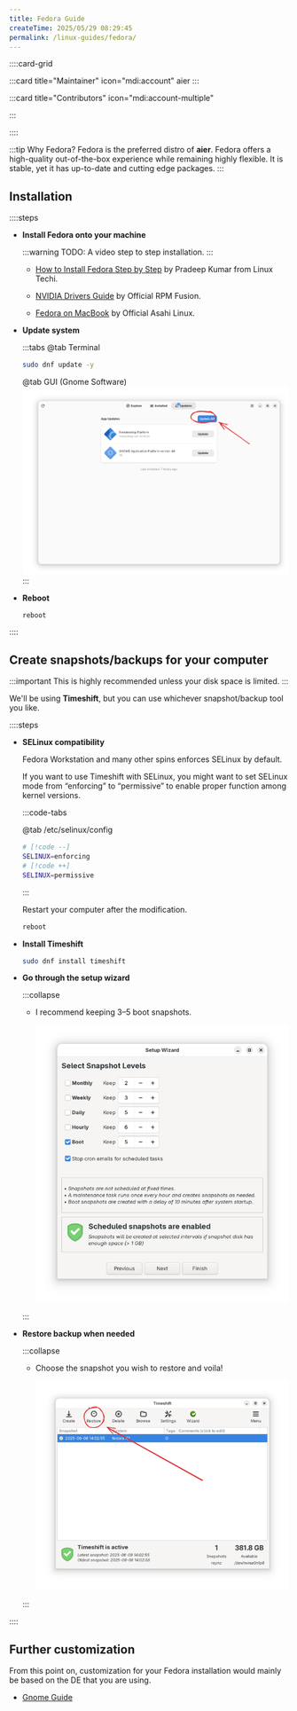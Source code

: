 ```yaml
---
title: Fedora Guide
createTime: 2025/05/29 08:29:45
permalink: /linux-guides/fedora/
---
```


::::card-grid

:::card title="Maintainer" icon="mdi:account"
aier
:::

:::card title="Contributors" icon="mdi:account-multiple"

<!-- add name here -->

:::

::::

:::tip Why Fedora?
Fedora is the preferred distro of **aier**. Fedora offers a high-quality out-of-the-box experience while remaining highly flexible. It is stable, yet it has up-to-date and cutting edge packages.
:::

## Installation

::::steps

- **Install Fedora onto your machine**

  :::warning TODO: A video step to step installation.
  :::

  - [How to Install Fedora Step by Step](https://www.linuxtechi.com/how-to-install-fedora-workstation/) by Pradeep Kumar from Linux Techi.

  - [NVIDIA Drivers Guide](https://rpmfusion.org/Howto/NVIDIA#Current_GeForce.2FQuadro.2FTesla) by Official RPM Fusion.

  - [Fedora on MacBook](https://asahilinux.org/fedora/) by Official Asahi Linux.

- **Update system**

  :::tabs
  @tab Terminal

  ```bash
  sudo dnf update -y
  ```

  @tab GUI (Gnome Software)
  ![Gnome Software Update Button](./assets/gnome-software-update.svg)
  :::

- **Reboot**

  ```bash
  reboot
  ```

::::

## Create snapshots/backups for your computer

:::important This is highly recommended unless your disk space is limited.
:::

We'll be using **Timeshift**, but you can use whichever snapshot/backup tool you like.

::::steps

- **SELinux compatibility**

  Fedora Workstation and many other spins enforces SELinux by default.

  If you want to use Timeshift with SELinux, you might want to set SELinux mode from “enforcing” to “permissive” to enable proper function among kernel versions.

  :::code-tabs

  @tab /etc/selinux/config

  ```bash
  # [!code --]
  SELINUX=enforcing
  # [!code ++]
  SELINUX=permissive
  ```

  :::

  Restart your computer after the modification.

  ```bash
  reboot
  ```

- **Install Timeshift**

  ```bash
  sudo dnf install timeshift
  ```

- **Go through the setup wizard**

  :::collapse

  - I recommend keeping 3–5 boot snapshots.

    ![Timeshift setup wizard](./assets/timeshift-setup.png)

  :::

- **Restore backup when needed**

  :::collapse

  - Choose the snapshot you wish to restore and voila!

    ![Timeshift Restore Snapshot!](./assets/timeshift-restore-snapshot.png)

  :::

::::

## Further customization

From this point on, customization for your Fedora installation would mainly be based on the DE that you are using.

- [Gnome Guide](./gnome.md)
